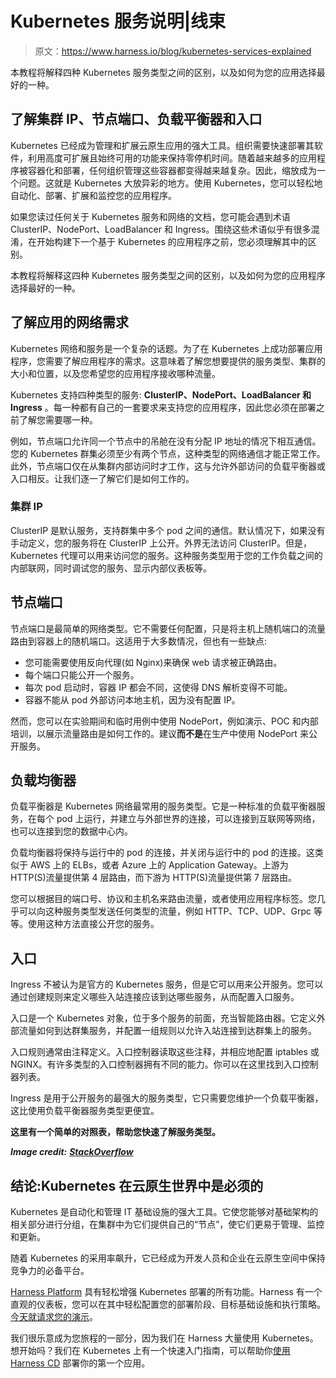 # Kubernetes 服务说明|线束

> 原文：<https://www.harness.io/blog/kubernetes-services-explained>

本教程将解释四种 Kubernetes 服务类型之间的区别，以及如何为您的应用选择最好的一种。

## 了解集群 IP、节点端口、负载平衡器和入口

Kubernetes 已经成为管理和扩展云原生应用的强大工具。组织需要快速部署其软件，利用高度可扩展且始终可用的功能来保持零停机时间。随着越来越多的应用程序被容器化和部署，任何组织管理这些容器都变得越来越复杂。因此，缩放成为一个问题。这就是 Kubernetes 大放异彩的地方。使用 Kubernetes，您可以轻松地自动化、部署、扩展和监控您的应用程序。

如果您读过任何关于 Kubernetes 服务和网络的文档，您可能会遇到术语 ClusterIP、NodePort、LoadBalancer 和 Ingress。围绕这些术语似乎有很多混淆，在开始构建下一个基于 Kubernetes 的应用程序之前，您必须理解其中的区别。

本教程将解释这四种 Kubernetes 服务类型之间的区别，以及如何为您的应用程序选择最好的一种。

## 了解应用的网络需求

Kubernetes 网络和服务是一个复杂的话题。为了在 Kubernetes 上成功部署应用程序，您需要了解应用程序的需求。这意味着了解您想要提供的服务类型、集群的大小和位置，以及您希望您的应用程序接收哪种流量。

Kubernetes 支持四种类型的服务: **ClusterIP、NodePort、LoadBalancer 和 Ingress** 。每一种都有自己的一套要求来支持您的应用程序，因此您必须在部署之前了解您需要哪一种。

例如，节点端口允许同一个节点中的吊舱在没有分配 IP 地址的情况下相互通信。您的 Kubernetes 群集必须至少有两个节点，这种类型的网络通信才能正常工作。此外，节点端口仅在从集群内部访问时才工作，这与允许外部访问的负载平衡器或入口相反。让我们逐一了解它们是如何工作的。

### **集群 IP**

ClusterIP 是默认服务，支持群集中多个 pod 之间的通信。默认情况下，如果没有手动定义，您的服务将在 ClusterIP 上公开。外界无法访问 ClusterIP。但是，Kubernetes 代理可以用来访问您的服务。这种服务类型用于您的工作负载之间的内部联网，同时调试您的服务、显示内部仪表板等。

## **节点端口**

节点端口是最简单的网络类型。它不需要任何配置，只是将主机上随机端口的流量路由到容器上的随机端口。这适用于大多数情况，但也有一些缺点:

*   您可能需要使用反向代理(如 Nginx)来确保 web 请求被正确路由。
*   每个端口只能公开一个服务。
*   每次 pod 启动时，容器 IP 都会不同，这使得 DNS 解析变得不可能。
*   容器不能从 pod 外部访问本地主机，因为没有配置 IP。

然而，您可以在实验期间和临时用例中使用 NodePort，例如演示、POC 和内部培训，以展示流量路由是如何工作的。建议**而不是**在生产中使用 NodePort 来公开服务。

## **负载均衡器**

负载平衡器是 Kubernetes 网络最常用的服务类型。它是一种标准的负载平衡器服务，在每个 pod 上运行，并建立与外部世界的连接，可以连接到互联网等网络，也可以连接到您的数据中心内。

负载均衡器将保持与运行中的 pod 的连接，并关闭与运行中的 pod 的连接。这类似于 AWS 上的 ELBs，或者 Azure 上的 Application Gateway。上游为 HTTP(S)流量提供第 4 层路由，而下游为 HTTP(S)流量提供第 7 层路由。

您可以根据目的端口号、协议和主机名来路由流量，或者使用应用程序标签。您几乎可以向这种服务类型发送任何类型的流量，例如 HTTP、TCP、UDP、Grpc 等等。使用这种方法直接公开您的服务。

## **入口**

Ingress 不被认为是官方的 Kubernetes 服务，但是它可以用来公开服务。您可以通过创建规则来定义哪些入站连接应该到达哪些服务，从而配置入口服务。

入口是一个 Kubernetes 对象，位于多个服务的前面，充当智能路由器。它定义外部流量如何到达群集服务，并配置一组规则以允许入站连接到达群集上的服务。

入口规则通常由注释定义。入口控制器读取这些注释，并相应地配置 iptables 或 NGINX。有许多类型的入口控制器拥有不同的能力。你可以在这里找到入口控制器列表。

Ingress 是用于公开服务的最强大的服务类型，它只需要您维护一个负载平衡器，这比使用负载平衡器服务类型更便宜。

**这里有一个简单的对照表，帮助您快速了解服务类型。**

***Image credit:*** [***StackOverflow***](https://stackoverflow.com/questions/41509439/whats-the-difference-between-clusterip-nodeport-and-loadbalancer-service-types)

## 结论:Kubernetes 在云原生世界中是必须的

Kubernetes 是自动化和管理 IT 基础设施的强大工具。它使您能够对基础架构的相关部分进行分组，在集群中为它们提供自己的“节点”，使它们更易于管理、监控和更新。

随着 Kubernetes 的采用率飙升，它已经成为开发人员和企业在云原生空间中保持竞争力的必备平台。

[Harness Platform](https://harness.io/products/platform) 具有轻松增强 Kubernetes 部署的所有功能。Harness 有一个直观的仪表板，您可以在其中轻松配置您的部署阶段、目标基础设施和执行策略。[今天就请求您的演示](https://harness.io/demo/)。

我们很乐意成为您旅程的一部分，因为我们在 Harness 大量使用 Kubernetes。想开始吗？我们在 Kubernetes 上有一个快速入门指南，可以帮助你[使用 Harness CD](https://docs.harness.io/article/7in9z2boh6-kubernetes-quickstart) 部署你的第一个应用。
